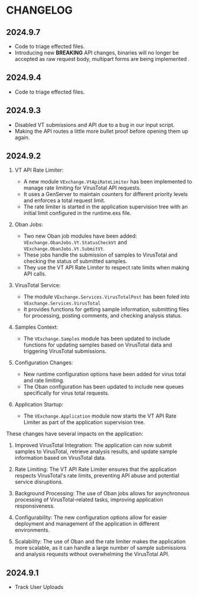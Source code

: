 # CHANGELOG

## 2024.9.7

- Code to triage effected files.
- Introducing new **BREAKING** API changes, binaries will no longer be accepted as raw request body, multipart forms are being implemented .

## 2024.9.4

- Code to triage effected files.

## 2024.9.3

- Disabled VT submissions and API due to a bug in our input script.
- Making the API routes a little more bullet proof before opening them up again.

## 2024.9.2

1. VT API Rate Limiter:
   - A new module `VExchange.VtApiRateLimiter` has been implemented to manage rate limiting for VirusTotal API requests.
   - It uses a GenServer to maintain counters for different priority levels and enforces a total request limit.
   - The rate limiter is started in the application supervision tree with an initial limit configured in the runtime.exs file.

2. Oban Jobs:
   - Two new Oban job modules have been added: `VExchange.ObanJobs.Vt.StatusCheckVt` and `VExchange.ObanJobs.Vt.SubmitVt`.
   - These jobs handle the submission of samples to VirusTotal and checking the status of submitted samples.
   - They use the VT API Rate Limiter to respect rate limits when making API calls.

3. VirusTotal Service:
   - The module `VExchange.Services.VirusTotalPost` has been foled into `VExchange.Services.VirusTotal`
   - It provides functions for getting sample information, submitting files for processing, posting comments, and checking analysis status.

4. Samples Context:
   - The `VExchange.Samples` module has been updated to include functions for updating samples based on VirusTotal data and triggering VirusTotal submissions.

5. Configuration Changes:
   - New runtime configuration options have been added for virus total and rate limiting.
   - The Oban configuration has been updated to include new queues specifically for virus total requests.

6. Application Startup:
   - The `VExchange.Application` module now starts the VT API Rate Limiter as part of the application supervision tree.

These changes have several impacts on the application:

1. Improved VirusTotal Integration: The application can now submit samples to VirusTotal, retrieve analysis results, and update sample information based on VirusTotal data.

2. Rate Limiting: The VT API Rate Limiter ensures that the application respects VirusTotal's rate limits, preventing API abuse and potential service disruptions.

3. Background Processing: The use of Oban jobs allows for asynchronous processing of VirusTotal-related tasks, improving application responsiveness.

4. Configurability: The new configuration options allow for easier deployment and management of the application in different environments.

5. Scalability: The use of Oban and the rate limiter makes the application more scalable, as it can handle a large number of sample submissions and analysis requests without overwhelming the VirusTotal API.

## 2024.9.1

- Track User Uploads
